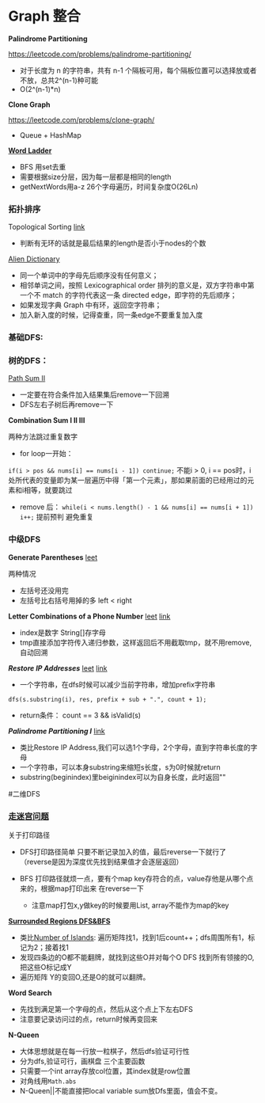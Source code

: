 # Graph 整合

**Palindrome Partitioning**

https://leetcode.com/problems/palindrome-partitioning/
* 对于长度为 n 的字符串，共有 n-1 个隔板可用，每个隔板位置可以选择放或者不放，总共2^(n-1)种可能
* O(2^(n-1)*n)

**Clone Graph**

https://leetcode.com/problems/clone-graph/
* Queue + HashMap

[**Word Ladder**](https://gretchency.gitbooks.io/leetcode/content/wordladder.html)
* BFS 用set去重
* 需要根据size分层，因为每一层都是相同的length
* getNextWords用a-z 26个字母遍历，时间复杂度O(26Ln)


### 拓扑排序


Topological Sorting [link](https://gretchency.gitbooks.io/leetcode/content/topological_sorting.html)
* 判断有无环的话就是最后结果的length是否小于nodes的个数

[Alien Dictionary](https://gretchency.gitbooks.io/leetcode/content/alien_dictionary.html)
* 同一个单词中的字母先后顺序没有任何意义；
* 相邻单词之间，按照 Lexicographical order 排列的意义是，双方字符串中第一个不 match 的字符代表这一条 directed edge，即字符的先后顺序；
* 如果发现字典 Graph 中有环，返回空字符串；
* 加入新入度的时候，记得查重，同一条edge不要重复加入度







### **基础DFS:**




### 树的DFS：

[Path Sum II](https://gretchency.gitbooks.io/leetcode/content/path_sum_ii_shu_de_dfs.html)
* 一定要在符合条件加入结果集后remove一下回溯
* DFS左右子树后再remove一下


**Combination Sum I II III**

两种方法跳过重复数字
* for loop一开始： 
 
 ```if(i > pos && nums[i] == nums[i - 1]) continue;```
 不能i > 0, i == pos时，i处所代表的变量即为某一层遍历中得「第一个元素」，那如果前面的已经用过的元素和i相等，就要跳过
* remove 后：
```while(i < nums.length() - 1 && nums[i] == nums[i + 1]) i++;```
提前预判 避免重复


### 中级DFS



**Generate Parentheses** [leet](https://leetcode.com/problems/generate-parentheses/)

两种情况
* 左括号还没用完
* 左括号比右括号用掉的多 left < right

**Letter Combinations of a Phone Number** [leet](https://leetcode.com/problems/letter-combinations-of-a-phone-number/) [link](https://gretchency.gitbooks.io/leetcode/content/letter_combinations_of_a_phone_number.html)
* index是数字 String[]存字母
* tmp直接添加字符传入递归参数，这样返回后不用截取tmp，就不用remove,自动回溯

***Restore IP Addresses*** [leet](https://leetcode.com/problems/restore-ip-addresses/) [link](https://gretchency.gitbooks.io/leetcode/content/restore_ip_addresses.html)
* 一个字符串，在dfs时候可以减少当前字符串，增加prefix字符串

```dfs(s.substring(i), res, prefix + sub + ".", count + 1);```
* return条件： count == 3 && isValid(s)

***Palindrome Partitioning I*** [link](https://gretchency.gitbooks.io/leetcode/content/palindrome_partitioning_i.html)
* 类比Restore IP Address,我们可以选1个字母，2个字母，直到字符串长度的字母
* 一个字符串，可以本身substring来缩短s长度，s为0时候就return
* substring(beginindex)里beiginindex可以为自身长度，此时返回""



#二维DFS

### [走迷宫问题](https://gretchency.gitbooks.io/leetcode/content/zou_mi_gong_wen_ti_dfs_&_bfs.html)
关于打印路径
* DFS打印路径简单 只要不断记录加入的值，最后reverse一下就行了（reverse是因为深度优先找到结果值才会逐层返回）

* BFS 打印路径就烦一点，要有个map key存符合的点，value存他是从哪个点来的，根据map打印出来 在reverse一下
  * 注意map打包x,y做key的时候要用List<Integer>, array不能作为map的key


**[Surrounded Regions DFS&BFS](https://gretchency.gitbooks.io/leetcode/content/surrounded_regions_dfs&bfs.html)** 
* 类比[Number of Islands](https://leetcode.com/problems/number-of-islands/): 遍历矩阵找1，找到1后count++；dfs周围所有1，标记为2；接着找1
* 发现四条边的O都不能翻牌，就找到这些O并对每个O DFS 找到所有领接的O,把这些O标记成Y
* 遍历矩阵 Y的变回O,还是O的就可以翻牌。

**Word Search**
* 先找到满足第一个字母的点，然后从这个点上下左右DFS
* 注意要记录访问过的点，return时候再变回来

**N-Queen**
* 大体思想就是在每一行放一粒棋子，然后dfs验证可行性
* 分为dfs,验证可行，画棋盘 三个主要函数
* 只需要一个int array存放col位置，其index就是row位置
* 对角线用```Math.abs```
* N-Queen||不能直接把local variable sum放Dfs里面，值会不变。